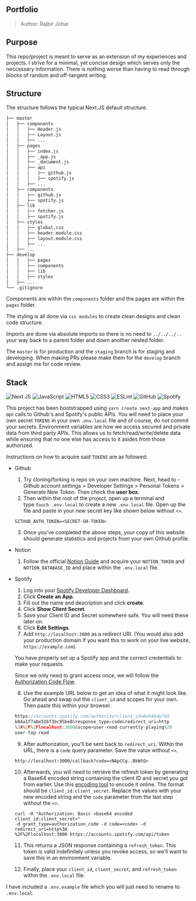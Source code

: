## Portfolio

> Author: Rajbir Johar

## Purpose

This repo/project is meant to serve as an extension of my experiences and projects. I strive for a minimal, yet concise design which serves only the neccessary information. There is nothing worse than having to read through blocks of random and off-tangent writing.

## Structure

The structure follows the typical Next.JS default structure.

```bash
├── master
│   ├── components
│   │   ├── Header.js
│   │   ├── Layout.js
│   │   ├── ...
│   ├── pages
│   │   ├── index.js
│   │   ├── _app.js
│   │   ├── _document.js
│   │   ├── api
│   │   │   ├── github.js
│   │   │   ├── spotify.js
│   │   ├── ...
│   ├── components
│   │   ├── github.js
│   │   ├── spotify.js
│   ├── lib
│   │   ├── fetcher.js
│   │   ├── spotify.js
│   ├── styles
│   │   ├── global.css
│   │   ├── header.module.css
│   │   ├── layout.module.css
│   │   ├── ...
│   ├── ...
├── develop
│   │   ├── pages
│   │   ├── components
│   │   ├── lib
│   │   ├── styles
│   ├── ...
└── .gitignore
```

Components are within the `components` folder and the pages are within the `pages` folder.

The styling is all done via `css modules` to create clean designs and clean code structure.

Imports are done via absolute imports so there is no need to `../../../..` your way back to a parent folder and down another nested folder.

The `master` is for production and the `staging` branch is for staging and developing. When making PRs please make them for the `develop` branch and assign me for code review.

## Stack

<img alt="Next JS" src="https://img.shields.io/badge/nextjs-%23000000.svg?&style=for-the-badge&logo=next.js&logoColor=white"/> <img alt="JavaScript" src="https://img.shields.io/badge/javascript-%23323330.svg?&style=for-the-badge&logo=javascript&logoColor=%23F7DF1E"/> <img alt="HTML5" src="https://img.shields.io/badge/html5-%23E34F26.svg?&style=for-the-badge&logo=html5&logoColor=white"/> <img alt="CSS3" src="https://img.shields.io/badge/css3-%231572B6.svg?&style=for-the-badge&logo=css3&logoColor=white"/> <img alt="ESLint" src="https://img.shields.io/badge/ESLint-4B3263?style=for-the-badge&logo=eslint&logoColor=white" /> <img alt="GitHub" src="https://img.shields.io/badge/GithHub%20-%23121011.svg?&style=for-the-badge&logo=github&logoColor=white"/> <img alt="Spotify" src="https://img.shields.io/badge/Spotify-1ED760?style=for-the-badge&logo=spotify&logoColor=white" />

This project has been bootstrapped using `yarn create next-app` and makes api calls to Github's and Spotify's public APIs. You will need to place your own secret `TOKENS` in your own `.env.local` file and of course, do not commit your secrets. Environment variables are how we access secured and private data from third party APIs. This allows us to fetch/read/write/delete data while ensuring that no one else has access to it asides from those authorized.

Instructions on how to acquire said `TOKENS` are as followed:

- Github

  1. Try cloning/forking is repo on your own machine. Next, head to - Github account settings > Developer Settings > Personal Tokens > Generate New Token. Then check the **user box.**
  2. Then within the root of the project, open up a terminal and type `touch .env.local` to create a new `.env.local` file. Open up the file and paste in your new secret key like shown below without `<>`.

  `GITHUB_AUTH_TOKEN=<SECRET-GH-TOKEN>`

  3. Once you've completed the above steps, your copy of this website should generate statistics and projects from your own Github profile.

- Notion

  1. Follow the official [Notion Guide](https://developers.notion.com/docs/getting-started) and acquire your `NOTION_TOKEN` and `NOTION_DATABASE_ID` and place within the `.env.local` file.

- Spotify

  1. Log into your [Spotify Developer Dashboard](https://developer.spotify.com/dashboard/).
  2. Click **Create an App**.
  3. Fill out the name and description and click **create**.
  4. Click **Show Client Secret**.
  5. Save your Client ID and Secret somewhere safe. You will need these later on.
  6. Click **Edit Settings**.
  7. Add `http://localhost:3000` as a redirect URI. (You would also add your production domain if you want this to work on your live website, `https://example.com`).

  You have properly set up a Spotify app and the correct credentials to make your requests.

  Since we only need to grant access once, we will follow the [Authorization Code Flow](https://developer.spotify.com/documentation/general/guides/authorization-guide/#authorization-code-flow).

  8. Use the example URL below to get an idea of what it might look like. Go ahead and swap out the `client_id` and scopes for your own. Then paste this within your browser.

  ```Javascript
  https://accounts.spotify.com/authorize?client_id=8e94bde7dd
  b84a1f7a0e51bf3bc95be8&response_type=code&redirect_uri=http
  %3A%2F%2Flocalhost:3000&scope=user-read-currently-playing%20
  user-top-read
  ```

  9. After authorization, you'll be sent back to `redirect_uri`. Within the URL, there is a `code` query parameter. Save the value without `<>`.

  ```
  http://localhost:3000/callback?code=<NApCCg..BkWtQ>
  ```

  10. Afterwards, you will need to retrieve the refresh token by generating a Base64 encoded string containing the client ID and secret you got from earlier. Use this [encoding tool](https://www.base64encode.org) to encode it online. The format should be `client_id:client_secret`. Replace the values with your new encoded string and the `code` parameter from the last step without the `<>`.

  ```
  curl -H "Authorization: Basic <base64 encoded client_id:client_secret>"
  -d grant_type=authorization_code -d code=<code> -d redirect_uri=http%3A
  %2F%2Flocalhost:3000 https://accounts.spotify.com/api/token
  ```

  11. This returns a JSON response containing a `refresh_token`. This token is valid indefinitely unless you revoke access, so we'll want to save this in an environment variable.

  12. Finally, place your `client_id`, `client_secret`, and `refresh_token` within the `.env.local` file.

I have included a `.env.example` file which you will just need to rename to `.env.local`.

